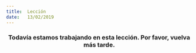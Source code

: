 ```yaml
---
title:  Lección
date:   13/02/2019
---
```


### <center>Todavía estamos trabajando en esta lección. Por favor, vuelva más tarde.</center>